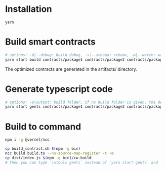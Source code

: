 # Installation

`yarn`

# Build smart contracts

```bash
# options: -d|--debug: build debug, -s|--schema: schema, -w|--watch: watch mode, -o|--output: build folder
yarn start build contracts/package1 contracts/package2 contracts/package3 [-o build_folder] [-d] [-s] [-w]
```

The optimized contracts are generated in the artifacts/ directory.

# Generate typescript code

```bash
# options: -o|output: build folder, if no build folder is given, the default output is current directory
yarn start gents contracts/package1 contracts/package2 contracts/package3 [-o build_folder] [--react-query]

```

# Build to command

```bash
npm i -g @vercel/ncc

cp build_contract.sh $(npm -g bin)
ncc build build.ts --no-source-map-register -t -m
cp dist/index.js $(npm -g bin)/cw-build
# then you can type `cwtools gents` instead of `yarn start gents` and `cwtools build` instead of `yarn start build`
```
